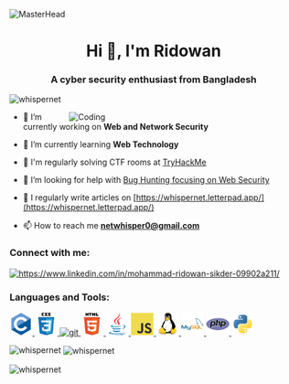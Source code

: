![MasterHead](https://i.pinimg.com/originals/10/2c/60/102c60536df3b750d123de5506312910.gif)
<h1 align="center">Hi 👋, I'm Ridowan</h1>
<h3 align="center">A cyber security enthusiast from Bangladesh</h3>

<p align="left"> <img src="https://komarev.com/ghpvc/?username=whispernet&label=Profile%20views&color=0e75b6&style=flat" alt="whispernet" /> </p>
<img align="right" alt="Coding" width="400" src="https://tryhackme-badges.s3.amazonaws.com/footstepwornout.png">

- 🔭 I’m currently working on **Web and Network Security**

- 🌱 I’m currently learning **Web Technology**

- 🏁 I'm regularly solving CTF rooms at [TryHackMe](https://tryhackme.com/p/footstepwornout)

- 🤝 I’m looking for help with [Bug Hunting focusing on Web Security](https://hackerone.com/nikenwtrojan?type=user)

- 📝 I regularly write articles on [https://whispernet.letterpad.app/](https://whispernet.letterpad.app/)

- 📫 How to reach me **netwhisper0@gmail.com**

<h3 align="left">Connect with me:</h3>
<p align="left">
<a href="https://linkedin.com/in/https://www.linkedin.com/in/mohammad-ridowan-sikder-09902a211/" target="blank"><img align="center" src="https://raw.githubusercontent.com/rahuldkjain/github-profile-readme-generator/master/src/images/icons/Social/linked-in-alt.svg" alt="https://www.linkedin.com/in/mohammad-ridowan-sikder-09902a211/" height="30" width="40" /></a>
</p>

<h3 align="left">Languages and Tools:</h3>
<p align="left"> <a href="https://www.cprogramming.com/" target="_blank" rel="noreferrer"> <img src="https://raw.githubusercontent.com/devicons/devicon/master/icons/c/c-original.svg" alt="c" width="40" height="40"/> </a> <a href="https://www.w3schools.com/css/" target="_blank" rel="noreferrer"> <img src="https://raw.githubusercontent.com/devicons/devicon/master/icons/css3/css3-original-wordmark.svg" alt="css3" width="40" height="40"/> </a> <a href="https://git-scm.com/" target="_blank" rel="noreferrer"> <img src="https://www.vectorlogo.zone/logos/git-scm/git-scm-icon.svg" alt="git" width="40" height="40"/> </a> <a href="https://www.w3.org/html/" target="_blank" rel="noreferrer"> <img src="https://raw.githubusercontent.com/devicons/devicon/master/icons/html5/html5-original-wordmark.svg" alt="html5" width="40" height="40"/> </a> <a href="https://www.java.com" target="_blank" rel="noreferrer"> <img src="https://raw.githubusercontent.com/devicons/devicon/master/icons/java/java-original.svg" alt="java" width="40" height="40"/> </a> <a href="https://developer.mozilla.org/en-US/docs/Web/JavaScript" target="_blank" rel="noreferrer"> <img src="https://raw.githubusercontent.com/devicons/devicon/master/icons/javascript/javascript-original.svg" alt="javascript" width="40" height="40"/> </a> <a href="https://www.linux.org/" target="_blank" rel="noreferrer"> <img src="https://raw.githubusercontent.com/devicons/devicon/master/icons/linux/linux-original.svg" alt="linux" width="40" height="40"/> </a> <a href="https://www.mysql.com/" target="_blank" rel="noreferrer"> <img src="https://raw.githubusercontent.com/devicons/devicon/master/icons/mysql/mysql-original-wordmark.svg" alt="mysql" width="40" height="40"/> </a> <a href="https://www.php.net" target="_blank" rel="noreferrer"> <img src="https://raw.githubusercontent.com/devicons/devicon/master/icons/php/php-original.svg" alt="php" width="40" height="40"/> </a> <a href="https://www.python.org" target="_blank" rel="noreferrer"> <img src="https://raw.githubusercontent.com/devicons/devicon/master/icons/python/python-original.svg" alt="python" width="40" height="40"/> </a> </p>

<p><img align="left" src="https://github-readme-stats.vercel.app/api/top-langs?username=whispernet&show_icons=true&locale=en&layout=compact" alt="whispernet" /></p>

<p>&nbsp;<img align="center" src="https://github-readme-stats.vercel.app/api?username=whispernet&show_icons=true&locale=en" alt="whispernet" /></p>

<p><img align="center" src="https://github-readme-streak-stats.herokuapp.com/?user=whispernet&" alt="whispernet" /></p>
